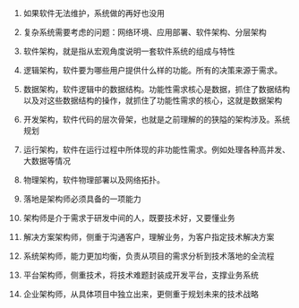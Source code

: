 1. 如果软件无法维护，系统做的再好也没用
2. 复杂系统需要考虑的问题：网络环境、应用部署、软件架构、分层架构

3. 软件架构，就是指从宏观角度说明一套软件系统的组成与特性

4. 逻辑架构，软件要为哪些用户提供什么样的功能。所有的决策来源于需求。
5. 数据架构，软件逻辑中的数据结构。功能性需求核心是数据，抓住了数据结构以及对这些数据结构的操作，就抓住了功能性需求的核心，这就是数据架构
6. 开发架构，软件代码的层次骨架，也就是之前理解的的狭隘的架构涉及。系统规划
7. 运行架构，软件在运行过程中所体现的非功能性需求。例如处理各种高并发、大数据等情况
8. 物理架构，软件物理部署以及网络拓扑。

9. 落地是架构师必须具备的一项能力

10. 架构师是介于需求于研发中间的人，既要技术好，又要懂业务

11. 解决方案架构师，侧重于沟通客户，理解业务，为客户指定技术解决方案
12. 系统架构师，能力更加均衡，负责从项目的需求分析到技术落地的全流程
13. 平台架构师，侧重技术，将技术难题封装成开发平台，支撑业务系统
14. 企业架构师，从具体项目中独立出来，更侧重于规划未来的技术战略